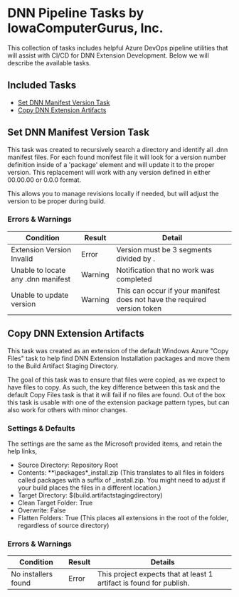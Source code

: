 # DNN Pipeline Tasks by IowaComputerGurus, Inc.
This collection of tasks includes helpful Azure DevOps pipeline utilities that will assist with CI/CD for DNN Extension Development.  Below we will describe the available tasks.

## Included Tasks

* [Set DNN Manifest Version Task](#set-dnn-manifest-version)
* [Copy DNN Extension Artifacts](#copy-dnn-extension-artifacts)

## Set DNN Manifest Version Task

This task was created to recursively search a directory and identify all .dnn manifest files.  For each found monifest file it will look for a version number definition inside of a 'package' element and will update it to the proper version. This replacement will work with any version defined in either 00.00.00 or 0.0.0 format.

This allows you to manage revisions locally if needed, but will adjust the version to be proper during build.

### Errors & Warnings

Condition | Result | Detail
--- | --- | ---
Extension Version Invalid | Error | Version must be 3 segments divided by .
Unable to locate any .dnn manifest | Warning | Notification that no work was completed
Unable to update version | Warning | This can occur if your manifest does not have the required version token


## Copy DNN Extension Artifacts

This task was created as an extension of the default Windows Azure "Copy Files" task to help find DNN Extension Installation packages and move them to the Build Artifact Staging Directory.  

The goal of this task was to ensure that files were copied, as we expect to have files to copy.  As such, the key difference between this task and the default Copy Files task is that it will fail if no files are found.  Out of the box this task is usable with one of the extension package pattern types, but can also work for others with minor changes.

### Settings & Defaults 

The settings are the same as the Microsoft provided items, and retain the help links,  
* Source Directory: Repository Root
* Contents: **\packages\*_install.zip (This translates to all files in folders called packages with a suffix of _install.zip.  You might need to adjust if your build places the files in a different location.)
* Target Directory: $(build.artifactstagingdirectory)
* Clean Target Folder: True
* Overwrite: False
* Flatten Folders: True (This places all extensions in the root of the folder, regardless of source directory)

### Errors & Warnings

Condition | Result | Details
--- | --- | ---
No installers found | Error | This project expects that at least 1 artifact is found for publish.

